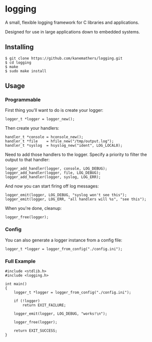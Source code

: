 logging
=======

A small, flexible logging framework for C libraries and applications.

Designed for use in large applications down to embedded systems.

Installing
----------

    $ git clone https://github.com/kanemathers/logging.git
    $ cd logging
    $ make
    $ sudo make install

Usage
-----

### Programmable

First thing you'll want to do is create your logger:

    logger_t *logger = logger_new();

Then create your handlers:

    handler_t *console = hconsole_new();
    handler_t *file    = hfile_new("/tmp/output.log");
    handler_t *syslog  = hsyslog_new("ident", LOG_LOCAL0);

Need to add those handlers to the logger. Specify a priority to filter the
output to that handler:

    logger_add_handler(logger, console, LOG_DEBUG);
    logger_add_handler(logger, file, LOG_DEBUG);
    logger_add_handler(logger, syslog, LOG_ERR);

And now you can start firing off log messages:

    logger_emit(logger, LOG_DEBUG, "syslog won't see this");
    logger_emit(logger, LOG_ERR, "all handlers will %s", "see this");


When you're done, cleanup:

    logger_free(logger);

### Config

You can also generate a logger instance from a config file:

    logger_t *logger = logger_from_config("./config.ini");

### Full Example

    #include <stdlib.h>
    #include <logging.h>

    int main()
    {
        logger_t *logger = logger_from_config("./config.ini");

        if (!logger)
            return EXIT_FAILURE;

        logger_emit(logger, LOG_DEBUG, "works!\n");

        logger_free(logger);

        return EXIT_SUCCESS;
    }

